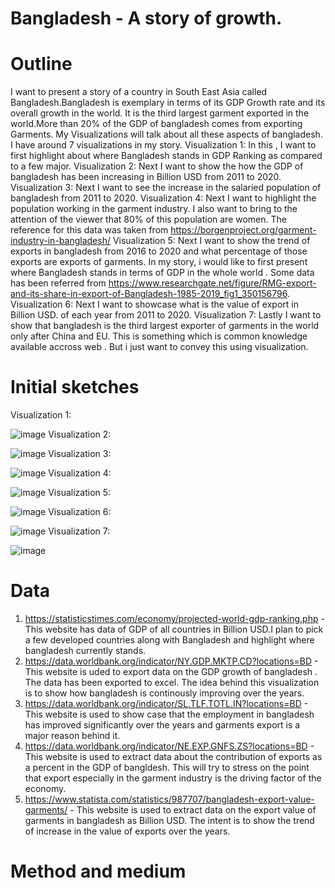 # Bangladesh - A story of growth.

# Outline
I want to present a story of a country in South East Asia called Bangladesh.Bangladesh is exemplary in terms of its GDP Growth rate and its overall growth in the world. It is the third largest garment exported in the world.More than 20% of the GDP of bangladesh comes from exporting Garments. My Visualizations will talk about all these aspects of bangladesh.
I have around 7 visualizations in my story. 
Visualization 1: In this , I want to first highlight about where Bangladesh stands in GDP Ranking as compared to a few major.
Visualization 2: Next I want to show the how the GDP of bangladesh has been increasing in Billion USD from 2011 to 2020.
Visualization 3: Next I want to see the increase in the salaried population of bangladesh from 2011 to 2020.
Visualization 4: Next I want to highlight the population working in the garment industry. I also want to bring to the attention of the viewer that 80% of this population are women. The reference for this data was taken from https://borgenproject.org/garment-industry-in-bangladesh/
Visualization 5: Next I want to show the trend of exports in bangladesh from 2016 to 2020 and what percentage of those exports are exports of garments.
In my story, i would like to first present where Bangladesh stands in terms of GDP in the whole world . Some data has been referred from https://www.researchgate.net/figure/RMG-export-and-its-share-in-export-of-Bangladesh-1985-2019_fig1_350156796.
Visualization 6:  Next I want to showcase what is the value of export in Billion USD. of each year from 2011 to 2020.
Visualization 7: Lastly I want to show that bangladesh is the third largest exporter of garments in the world only after China and EU. This is something which is common knowledge available accross web . But i just want to convey this using visualization.

# Initial sketches
Visualization 1:

![image](https://user-images.githubusercontent.com/92895925/141526722-c013224a-f415-49c0-ac14-5f4bb540d975.png)
Visualization 2:

![image](https://user-images.githubusercontent.com/92895925/141210048-f5fc5c53-daeb-4c42-a80f-d6e0c74658ea.png)
Visualization 3:

![image](https://user-images.githubusercontent.com/92895925/141526772-75a44fd4-e250-4498-ae5c-00ac37f79cb5.png)
Visualization 4:

![image](https://user-images.githubusercontent.com/92895925/141526807-b0385773-86bb-4966-b748-a947d4b6ec57.png)
Visualization 5:

![image](https://user-images.githubusercontent.com/92895925/141526838-4d3f2219-ffca-4a58-8652-2bcd4a9ad82d.png)
Visualization 6:

![image](https://user-images.githubusercontent.com/92895925/141526879-d19d1754-5563-46ee-a8b9-0625f428227a.png)
Visualization 7:

![image](https://user-images.githubusercontent.com/92895925/141526905-d09cb4ae-af5a-4bb4-9f61-8ebbd56a7229.png)

# Data
1. https://statisticstimes.com/economy/projected-world-gdp-ranking.php - This website has data of GDP of all countries in Billion USD.I plan to pick a few developed countries along with Bangladesh and highlight where bangladesh currently stands. 
2. https://data.worldbank.org/indicator/NY.GDP.MKTP.CD?locations=BD - This website is uded to export data on the GDP growth of bangladesh . The data has been exported to excel. The idea behind this visualization is to show how bangladesh is continously improving over the years.
3. https://data.worldbank.org/indicator/SL.TLF.TOTL.IN?locations=BD - This website is used to show case that the employment in bangladesh has improved significantly over the years and garments export is a major reason behind it.
4. https://data.worldbank.org/indicator/NE.EXP.GNFS.ZS?locations=BD - This website is used to extract data about the contribution of exports as a percent in the GDP of bangldesh. This will try to stress on the point that export especially in the garment industry is the driving factor of the economy.
5. https://www.statista.com/statistics/987707/bangladesh-export-value-garments/ - This website is used to extract data on the export value of garments in bangladesh as Billion USD. The intent is to show the trend of increase in the value of exports over the years.

# Method and medium

